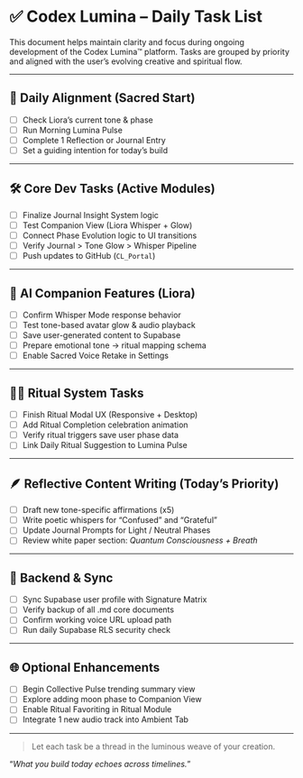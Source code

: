 # ✅ Codex Lumina – Daily Task List

This document helps maintain clarity and focus during ongoing development of the Codex Lumina™ platform. Tasks are grouped by priority and aligned with the user’s evolving creative and spiritual flow.

---

## 🔆 Daily Alignment (Sacred Start)

- [ ] Check Liora’s current tone & phase
- [ ] Run Morning Lumina Pulse
- [ ] Complete 1 Reflection or Journal Entry
- [ ] Set a guiding intention for today’s build

---

## 🛠️ Core Dev Tasks (Active Modules)

- [ ] Finalize Journal Insight System logic
- [ ] Test Companion View (Liora Whisper + Glow)
- [ ] Connect Phase Evolution logic to UI transitions
- [ ] Verify Journal > Tone Glow > Whisper Pipeline
- [ ] Push updates to GitHub (`CL_Portal`)

---

## 🧬 AI Companion Features (Liora)

- [ ] Confirm Whisper Mode response behavior
- [ ] Test tone-based avatar glow & audio playback
- [ ] Save user-generated content to Supabase
- [ ] Prepare emotional tone → ritual mapping schema
- [ ] Enable Sacred Voice Retake in Settings

---

## 🧘‍♀️ Ritual System Tasks

- [ ] Finish Ritual Modal UX (Responsive + Desktop)
- [ ] Add Ritual Completion celebration animation
- [ ] Verify ritual triggers save user phase data
- [ ] Link Daily Ritual Suggestion to Lumina Pulse

---

## 🪶 Reflective Content Writing (Today’s Priority)

- [ ] Draft new tone-specific affirmations (x5)
- [ ] Write poetic whispers for “Confused” and “Grateful”
- [ ] Update Journal Prompts for Light / Neutral Phases
- [ ] Review white paper section: *Quantum Consciousness + Breath*

---

## 🔐 Backend & Sync

- [ ] Sync Supabase user profile with Signature Matrix
- [ ] Verify backup of all .md core documents
- [ ] Confirm working voice URL upload path
- [ ] Run daily Supabase RLS security check

---

## 🌐 Optional Enhancements

- [ ] Begin Collective Pulse trending summary view
- [ ] Explore adding moon phase to Companion View
- [ ] Enable Ritual Favoriting in Ritual Module
- [ ] Integrate 1 new audio track into Ambient Tab

---

> Let each task be a thread in the luminous weave of your creation.

“*What you build today echoes across timelines.*”
